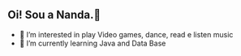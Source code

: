 ## Oi! Sou a Nanda.👋

- 👀 I’m interested in play Video games, dance, read e listen music
- 🌱 I’m currently learning Java and Data Base
